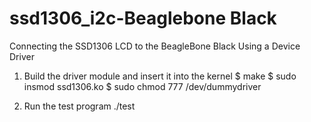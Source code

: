 # ssd1306_i2c-Beaglebone Black
Connecting the SSD1306 LCD to the BeagleBone Black Using a Device Driver

1.	Build the driver module and insert it into the kernel
    $ make
    $ sudo insmod ssd1306.ko
    $ sudo chmod 777 /dev/dummydriver

3.	Run the test program
    ./test
